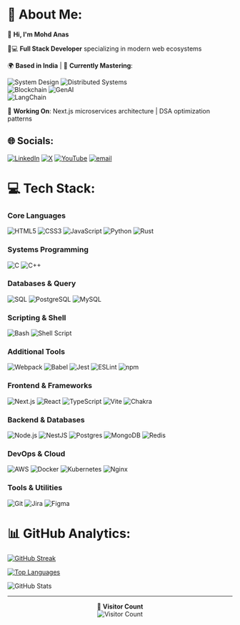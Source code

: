 # 💫 About Me:
🚀 **Hi, I'm Mohd Anas** 

👨💻 **Full Stack Developer** specializing in modern web ecosystems 

🌍 **Based in India** | 🌱 **Currently Mastering**: 

![System Design](https://img.shields.io/badge/System_Design-FF6F00?style=flat&logo=diagramsdotnet&logoColor=white) 
![Distributed Systems](https://img.shields.io/badge/Distributed_Systems-00599C?style=flat&logo=apachespark&logoColor=white)  
![Blockchain](https://img.shields.io/badge/Blockchain-121D33?style=flat&logo=blockchaindotcom&logoColor=white) 
![GenAI](https://img.shields.io/badge/GenAI-412991?style=flat&logo=openai&logoColor=white)  
![LangChain](https://img.shields.io/badge/LangChain-00f.svg?style=flat&logo=langchain&logoColor=white)

🔭 **Working On**: Next.js microservices architecture | DSA optimization patterns

## 🌐 Socials:
[![LinkedIn](https://img.shields.io/badge/LinkedIn-%230077B5.svg?logo=linkedin&logoColor=white)](https://linkedin.com/in/mohd-anas-608225255) [![X](https://img.shields.io/badge/X-black.svg?logo=X&logoColor=white)](https://x.com/codingdestro) [![YouTube](https://img.shields.io/badge/YouTube-%23FF0000.svg?logo=YouTube&logoColor=white)](https://youtube.com/@@codingdestro) [![email](https://img.shields.io/badge/Email-D14836?logo=gmail&logoColor=white)](mailto:codingdestro@gmail.com) 

# 💻 Tech Stack:

### Core Languages
![HTML5](https://img.shields.io/badge/HTML5-E34F26?style=flat&logo=html5&logoColor=white)
![CSS3](https://img.shields.io/badge/CSS3-1572B6?style=flat&logo=css3&logoColor=white)
![JavaScript](https://img.shields.io/badge/JavaScript-F7DF1E?style=flat&logo=javascript&logoColor=black)
![Python](https://img.shields.io/badge/Python-3776AB?style=flat&logo=python&logoColor=white)
![Rust](https://img.shields.io/badge/Rust-000000?style=flat&logo=rust&logoColor=white)

### Systems Programming
![C](https://img.shields.io/badge/C-A8B9CC?style=flat&logo=c&logoColor=black)
![C++](https://img.shields.io/badge/C++-00599C?style=flat&logo=c%2B%2B&logoColor=white)

### Databases & Query
![SQL](https://img.shields.io/badge/SQL-4479A1?style=flat&logo=postgresql&logoColor=white)
![PostgreSQL](https://img.shields.io/badge/PostgreSQL-4169E1?style=flat&logo=postgresql&logoColor=white)
![MySQL](https://img.shields.io/badge/MySQL-4479A1?style=flat&logo=mysql&logoColor=white)

### Scripting & Shell
![Bash](https://img.shields.io/badge/Bash-4EAA25?style=flat&logo=gnu-bash&logoColor=white)
![Shell Script](https://img.shields.io/badge/Shell_Script-4EAA25?style=flat&logo=gnu-bash&logoColor=white)

### Additional Tools
![Webpack](https://img.shields.io/badge/Webpack-8DD6F9?style=flat&logo=webpack&logoColor=black)
![Babel](https://img.shields.io/badge/Babel-F9DC3E?style=flat&logo=babel&logoColor=black)
![Jest](https://img.shields.io/badge/Jest-C21325?style=flat&logo=jest&logoColor=white)
![ESLint](https://img.shields.io/badge/ESLint-4B32C3?style=flat&logo=eslint&logoColor=white)
![npm](https://img.shields.io/badge/npm-CB3837?style=flat&logo=npm&logoColor=white)

### **Frontend & Frameworks**
![Next.js](https://img.shields.io/badge/Next.js-000000?style=flat&logo=nextdotjs&logoColor=white)
![React](https://img.shields.io/badge/React-20232A?style=flat&logo=react&logoColor=61DAFB)
![TypeScript](https://img.shields.io/badge/TypeScript-3178C6?style=flat&logo=typescript&logoColor=white)
![Vite](https://img.shields.io/badge/Vite-B73BFE?style=flat&logo=vite&logoColor=FFD62E)
![Chakra](https://img.shields.io/badge/Chakra%20UI-319795?style=flat&logo=chakraui&logoColor=white)

### **Backend & Databases**
![Node.js](https://img.shields.io/badge/Node.js-339933?style=flat&logo=nodedotjs&logoColor=white)
![NestJS](https://img.shields.io/badge/NestJS-E0234E?style=flat&logo=nestjs&logoColor=white)
![Postgres](https://img.shields.io/badge/PostgreSQL-4169E1?style=flat&logo=postgresql&logoColor=white)
![MongoDB](https://img.shields.io/badge/MongoDB-47A248?style=flat&logo=mongodb&logoColor=white)
![Redis](https://img.shields.io/badge/Redis-DC382D?style=flat&logo=redis&logoColor=white)

### **DevOps & Cloud**
![AWS](https://img.shields.io/badge/AWS-232F3E?style=flat&logo=amazonaws&logoColor=FF9900)
![Docker](https://img.shields.io/badge/Docker-2496ED?style=flat&logo=docker&logoColor=white)
![Kubernetes](https://img.shields.io/badge/Kubernetes-326CE5?style=flat&logo=kubernetes&logoColor=white)
![Nginx](https://img.shields.io/badge/NGINX-009639?style=flat&logo=nginx&logoColor=white)

### **Tools & Utilities**
![Git](https://img.shields.io/badge/Git-F05032?style=flat&logo=git&logoColor=white)
![Jira](https://img.shields.io/badge/Jira-0052CC?style=flat&logo=jira&logoColor=white)
![Figma](https://img.shields.io/badge/Figma-F24E1E?style=flat&logo=figma&logoColor=white)

# 📊 GitHub Analytics:
<div align="left">

[![GitHub Streak](https://streak-stats.demolab.com?user=codingdestro&theme=vue-dark&hide_border=true&date_format=j%20M%5B%20Y%5D)](https://git.io/streak-stats)

[![Top Languages](https://github-readme-stats.vercel.app/api/top-langs/?username=codingdestro&layout=compact&theme=vue-dark&hide_border=true)](https://github.com/anuraghazra/github-readme-stats)

![GitHub Stats](https://github-readme-stats.vercel.app/api?username=codingdestro&show_icons=true&theme=vue-dark&hide_border=true&include_all_commits=true&count_private=true)

</div>

---
<div align="center">
  
🚀 **Visitor Count**  
![Visitor Count](https://komarev.com/ghpvc/?username=codingdestro&color=blueviolet&style=flat)

</div>
